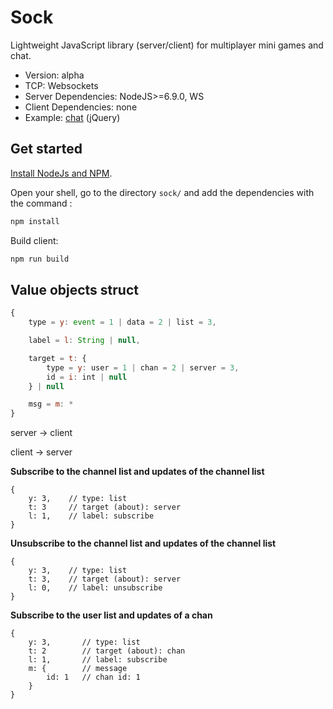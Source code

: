
# Sock

Lightweight JavaScript library (server/client) for multiplayer mini games and chat.

- Version: alpha
- TCP: Websockets
- Server Dependencies: NodeJS>=6.9.0, WS
- Client Dependencies: none
- Example: [chat](http://namide.com/chat) (jQuery)


## Get started

[Install NodeJs and NPM](https://docs.npmjs.com/getting-started/installing-node).

Open your shell, go to the directory `sock/` and add the dependencies with the command :
```sh
npm install
```

Build client:
```sh
npm run build
```


## Value objects struct
	
```javascript
{
    type = y: event = 1 | data = 2 | list = 3,

    label = l: String | null,

    target = t: {
        type = y: user = 1 | chan = 2 | server = 3,
        id = i: int | null
    } | null

    msg = m: *
}
```

server -> client



client -> server

**Subscribe to the channel list and updates of the channel list**
```
{
    y: 3,    // type: list
    t: 3     // target (about): server
    l: 1,    // label: subscribe
}
```

**Unsubscribe to the channel list and updates of the channel list**
```
{
    y: 3,    // type: list
    t: 3,    // target (about): server
    l: 0,    // label: unsubscribe
}
```

**Subscribe to the user list and updates of a chan**
```
{
    y: 3,       // type: list
    t: 2        // target (about): chan
    l: 1,       // label: subscribe
    m: {        // message
        id: 1   // chan id: 1
    }
}
```
